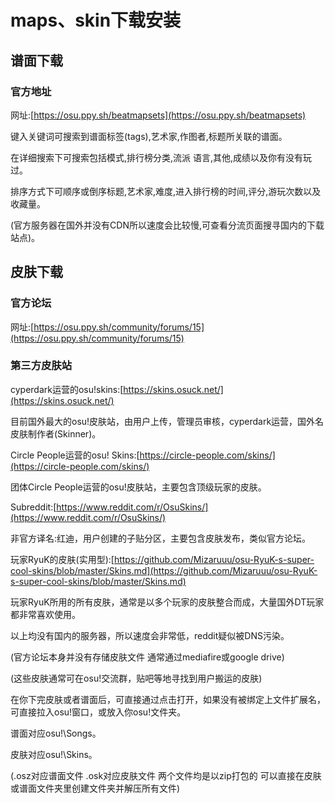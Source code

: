 # maps、skin下载安装

## 谱面下载

### 官方地址

网址:[https://osu.ppy.sh/beatmapsets](https://osu.ppy.sh/beatmapsets)

键入关键词可搜索到谱面标签\(tags\),艺术家,作图者,标题所关联的谱面。

在详细搜索下可搜索包括模式,排行榜分类,流派 语言,其他,成绩以及你有没有玩过。

排序方式下可顺序或倒序标题,艺术家,难度,进入排行榜的时间,评分,游玩次数以及收藏量。

\(官方服务器在国外并没有CDN所以速度会比较慢,可查看分流页面搜寻国内的下载站点\)。

## 皮肤下载

### 官方论坛

网址:[https://osu.ppy.sh/community/forums/15](https://osu.ppy.sh/community/forums/15)

### 第三方皮肤站

cyperdark运营的osu!skins:[https://skins.osuck.net/](https://skins.osuck.net/)

目前国外最大的osu!皮肤站，由用户上传，管理员审核，cyperdark运营，国外名皮肤制作者\(Skinner\)。

Circle People运营的osu! Skins:[https://circle-people.com/skins/](https://circle-people.com/skins/)

团体Circle People运营的osu!皮肤站，主要包含顶级玩家的皮肤。

Subreddit:[https://www.reddit.com/r/OsuSkins/](https://www.reddit.com/r/OsuSkins/)

非官方译名:红迪，用户创建的子贴分区，主要包含皮肤发布，类似官方论坛。

玩家RyuK的皮肤\(实用型\):[https://github.com/Mizaruuu/osu-RyuK-s-super-cool-skins/blob/master/Skins.md](https://github.com/Mizaruuu/osu-RyuK-s-super-cool-skins/blob/master/Skins.md)

玩家RyuK所用的所有皮肤，通常是以多个玩家的皮肤整合而成，大量国外DT玩家都非常喜欢使用。

以上均没有国内的服务器，所以速度会非常低，reddit疑似被DNS污染。

\(官方论坛本身并没有存储皮肤文件 通常通过mediafire或google drive\)

\(这些皮肤通常可在osu!交流群，贴吧等地寻找到用户搬运的皮肤\)

在你下完皮肤或者谱面后，可直接通过点击打开，如果没有被绑定上文件扩展名，可直接拉入osu!窗口，或放入你osu!文件夹。

谱面对应osu!\Songs。

皮肤对应osu!\Skins。

\(.osz对应谱面文件 .osk对应皮肤文件 两个文件均是以zip打包的 可以直接在皮肤或谱面文件夹里创建文件夹并解压所有文件\)


